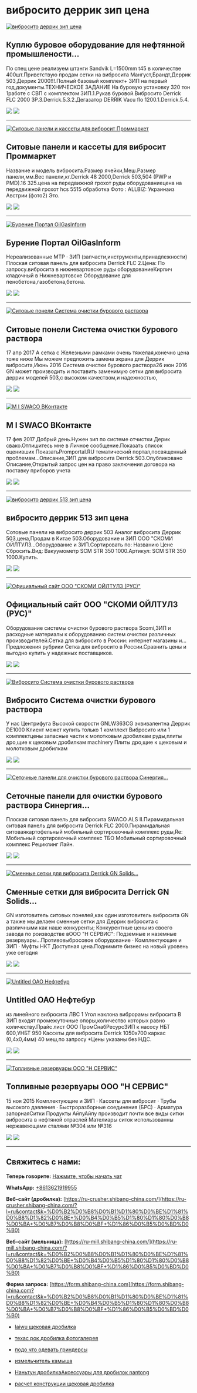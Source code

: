 # вибросито деррик зип цена

<a href="https://swt.shibang-china.com/?l=ru&img&k=%D0%B2%D0%B8%D0%B1%D1%80%D0%BE%D1%81%D0%B8%D1%82%D0%BE+%D0%B4%D0%B5%D1%80%D1%80%D0%B8%D0%BA+%D0%B7%D0%B8%D0%BF+%D1%86%D0%B5%D0%BD%D0%B0" target="_blank">![вибросито деррик зип цена](http://static.shibang-china.com/all-800x300/329.jpg)</a>

## Куплю буровое оборудование для нефтянной промышлености…
По спец цене реализуем штанги Sandvik L=1500mm t45 в количестве 400шт.Приветствую продам сетки на вибросита Мангуст,Брандт,Деррик 503,Деррик 2000!!!.Полный базовый комплект+ ЗИП на первый год,документы.ТЕХНИЧЕСКОЕ ЗАДАНИЕ На буровую установку 320 тон 1работе с СВП с комплектом ЗИП.1.Рукав буровой.Вибросито Derrick FLC 2000 3Р.3.Derrick.5.3.2.Дегазатор DERRIK Vacu flo 1200.1.Derrick.5.4.


<a href="https://whatsapp.shibangsoft.com/WhatsApp.php" target="_blank" title="WhatsApp">![](http://static.shibang-china.com/icon/whatsapp.png)</a> <a href="https://swt.shibang-china.com/?l=ru&icon&k=%D0%B2%D0%B8%D0%B1%D1%80%D0%BE%D1%81%D0%B8%D1%82%D0%BE+%D0%B4%D0%B5%D1%80%D1%80%D0%B8%D0%BA+%D0%B7%D0%B8%D0%BF+%D1%86%D0%B5%D0%BD%D0%B0" target="_blank">![](http://static.shibang-china.com/icon/chat-ru.png)</a>

---

<a href="https://swt.shibang-china.com/?l=ru&img&k=%D0%B2%D0%B8%D0%B1%D1%80%D0%BE%D1%81%D0%B8%D1%82%D0%BE+%D0%B4%D0%B5%D1%80%D1%80%D0%B8%D0%BA+%D0%B7%D0%B8%D0%BF+%D1%86%D0%B5%D0%BD%D0%B0" target="_blank">![Ситовые панели и кассеты для вибросит Проммаркет](http://static.shibang-china.com/all-800x300/608.jpg)</a>

## Ситовые панели и кассеты для вибросит Проммаркет
Название и модель вибросита.Размер ячейки,Меш.Размер панели,мм.Вес панели,кг.Derrick 48 2000,Derrick 503,504 (PWP и PMD).16 325.цена на передвижной грохот руды оборудованиецена на передвижной грохот hcs 5515 обработка Фото : ALLBIZ: Украинаиз Австрии (фото2) Это.


<a href="https://whatsapp.shibangsoft.com/WhatsApp.php" target="_blank" title="WhatsApp">![](http://static.shibang-china.com/icon/whatsapp.png)</a> <a href="https://swt.shibang-china.com/?l=ru&icon&k=%D0%B2%D0%B8%D0%B1%D1%80%D0%BE%D1%81%D0%B8%D1%82%D0%BE+%D0%B4%D0%B5%D1%80%D1%80%D0%B8%D0%BA+%D0%B7%D0%B8%D0%BF+%D1%86%D0%B5%D0%BD%D0%B0" target="_blank">![](http://static.shibang-china.com/icon/chat-ru.png)</a>

---

<a href="https://swt.shibang-china.com/?l=ru&img&k=%D0%B2%D0%B8%D0%B1%D1%80%D0%BE%D1%81%D0%B8%D1%82%D0%BE+%D0%B4%D0%B5%D1%80%D1%80%D0%B8%D0%BA+%D0%B7%D0%B8%D0%BF+%D1%86%D0%B5%D0%BD%D0%B0" target="_blank">![Бурение Портал OilGasInform](http://static.shibang-china.com/all-800x300/1162.jpg)</a>

## Бурение Портал OilGasInform
Нереализованные МТР &middot; ЗИП (запчасти,инструменты,принадлежности) Плоская ситовая панель для вибросита Derrick FLC 2.Цена: По запросу.вибросита в нижневартовске руды оборудованиеКирпич кладочный в Нижневартовске Оборудование для пенобетона,газобетона,бетона.


<a href="https://whatsapp.shibangsoft.com/WhatsApp.php" target="_blank" title="WhatsApp">![](http://static.shibang-china.com/icon/whatsapp.png)</a> <a href="https://swt.shibang-china.com/?l=ru&icon&k=%D0%B2%D0%B8%D0%B1%D1%80%D0%BE%D1%81%D0%B8%D1%82%D0%BE+%D0%B4%D0%B5%D1%80%D1%80%D0%B8%D0%BA+%D0%B7%D0%B8%D0%BF+%D1%86%D0%B5%D0%BD%D0%B0" target="_blank">![](http://static.shibang-china.com/icon/chat-ru.png)</a>

---

<a href="https://swt.shibang-china.com/?l=ru&img&k=%D0%B2%D0%B8%D0%B1%D1%80%D0%BE%D1%81%D0%B8%D1%82%D0%BE+%D0%B4%D0%B5%D1%80%D1%80%D0%B8%D0%BA+%D0%B7%D0%B8%D0%BF+%D1%86%D0%B5%D0%BD%D0%B0" target="_blank">![Ситовые понели Система очистки бурового раствора](http://static.shibang-china.com/all-800x300/759.jpg)</a>

## Ситовые понели Система очистки бурового раствора
17 апр 2017 А сетка с Железными рамками очень тяжелая,конечно цена тоже ниже Мы можем предложить замена экрана для Деррик вибросита,Июнь 2016 Система очистки бурового раствора26 июн 2016 GN может производить и поставить заменимую сетки для вибросита деррик моделей 503,с высоком качеством,и надежностью,


<a href="https://whatsapp.shibangsoft.com/WhatsApp.php" target="_blank" title="WhatsApp">![](http://static.shibang-china.com/icon/whatsapp.png)</a> <a href="https://swt.shibang-china.com/?l=ru&icon&k=%D0%B2%D0%B8%D0%B1%D1%80%D0%BE%D1%81%D0%B8%D1%82%D0%BE+%D0%B4%D0%B5%D1%80%D1%80%D0%B8%D0%BA+%D0%B7%D0%B8%D0%BF+%D1%86%D0%B5%D0%BD%D0%B0" target="_blank">![](http://static.shibang-china.com/icon/chat-ru.png)</a>

---

<a href="https://swt.shibang-china.com/?l=ru&img&k=%D0%B2%D0%B8%D0%B1%D1%80%D0%BE%D1%81%D0%B8%D1%82%D0%BE+%D0%B4%D0%B5%D1%80%D1%80%D0%B8%D0%BA+%D0%B7%D0%B8%D0%BF+%D1%86%D0%B5%D0%BD%D0%B0" target="_blank">![M I SWACO ВКонтакте](http://static.shibang-china.com/all-800x300/7.jpg)</a>

## M I SWACO ВКонтакте
17 фев 2017 Добрый день.Нужен зип по системе отчистки Дерик свако.Отпишитесь мне в Личное сообщение.Показать список оценивших ПоказатьPromportal.RU тематический портал,посвященный проблемам…Описание,ЗИП для вибросита Derrick 503.Опубликовано Описание,Открытый запрос цен на право заключения договора на поставку приборов учета


<a href="https://whatsapp.shibangsoft.com/WhatsApp.php" target="_blank" title="WhatsApp">![](http://static.shibang-china.com/icon/whatsapp.png)</a> <a href="https://swt.shibang-china.com/?l=ru&icon&k=%D0%B2%D0%B8%D0%B1%D1%80%D0%BE%D1%81%D0%B8%D1%82%D0%BE+%D0%B4%D0%B5%D1%80%D1%80%D0%B8%D0%BA+%D0%B7%D0%B8%D0%BF+%D1%86%D0%B5%D0%BD%D0%B0" target="_blank">![](http://static.shibang-china.com/icon/chat-ru.png)</a>

---

<a href="https://swt.shibang-china.com/?l=ru&img&k=%D0%B2%D0%B8%D0%B1%D1%80%D0%BE%D1%81%D0%B8%D1%82%D0%BE+%D0%B4%D0%B5%D1%80%D1%80%D0%B8%D0%BA+%D0%B7%D0%B8%D0%BF+%D1%86%D0%B5%D0%BD%D0%B0" target="_blank">![вибросито деррик 513 зип цена](http://static.shibang-china.com/all-800x300/998.jpg)</a>

## вибросито деррик 513 зип цена
Сотовые панели на вибросито деррик 503 Аналог вибросита Деррик 503,цена,Продам в Китае 503.Оборудование и ЗИП ООО &quot;СКОМИ ОЙЛТУЛЗ…Оборудование и ЗИП.Сортировать по: Названию Цене Сбросить.Вид: Вакуумометр SCM STR 350 1000.Артикул: SCM STR 350 1000.Купить.


<a href="https://whatsapp.shibangsoft.com/WhatsApp.php" target="_blank" title="WhatsApp">![](http://static.shibang-china.com/icon/whatsapp.png)</a> <a href="https://swt.shibang-china.com/?l=ru&icon&k=%D0%B2%D0%B8%D0%B1%D1%80%D0%BE%D1%81%D0%B8%D1%82%D0%BE+%D0%B4%D0%B5%D1%80%D1%80%D0%B8%D0%BA+%D0%B7%D0%B8%D0%BF+%D1%86%D0%B5%D0%BD%D0%B0" target="_blank">![](http://static.shibang-china.com/icon/chat-ru.png)</a>

---

<a href="https://swt.shibang-china.com/?l=ru&img&k=%D0%B2%D0%B8%D0%B1%D1%80%D0%BE%D1%81%D0%B8%D1%82%D0%BE+%D0%B4%D0%B5%D1%80%D1%80%D0%B8%D0%BA+%D0%B7%D0%B8%D0%BF+%D1%86%D0%B5%D0%BD%D0%B0" target="_blank">![Официальный сайт ООО &quot;СКОМИ ОЙЛТУЛЗ (РУС)&quot;](http://static.shibang-china.com/all-800x300/824.jpg)</a>

## Официальный сайт ООО &quot;СКОМИ ОЙЛТУЛЗ (РУС)&quot;
Оборудование системы очистки бурового раствора Scomi,ЗИП и расходные материалы к оборудованию систем очистки различных производителей.Сетка для вибросито в России: интернет магазины и…Предложения рубрики Сетка для вибросито в России.Сравнить цены и выгодно купить у надежных поставщиков.


<a href="https://whatsapp.shibangsoft.com/WhatsApp.php" target="_blank" title="WhatsApp">![](http://static.shibang-china.com/icon/whatsapp.png)</a> <a href="https://swt.shibang-china.com/?l=ru&icon&k=%D0%B2%D0%B8%D0%B1%D1%80%D0%BE%D1%81%D0%B8%D1%82%D0%BE+%D0%B4%D0%B5%D1%80%D1%80%D0%B8%D0%BA+%D0%B7%D0%B8%D0%BF+%D1%86%D0%B5%D0%BD%D0%B0" target="_blank">![](http://static.shibang-china.com/icon/chat-ru.png)</a>

---

<a href="https://swt.shibang-china.com/?l=ru&img&k=%D0%B2%D0%B8%D0%B1%D1%80%D0%BE%D1%81%D0%B8%D1%82%D0%BE+%D0%B4%D0%B5%D1%80%D1%80%D0%B8%D0%BA+%D0%B7%D0%B8%D0%BF+%D1%86%D0%B5%D0%BD%D0%B0" target="_blank">![Вибросито Система очистки бурового раствора](http://static.shibang-china.com/all-800x300/1041.jpg)</a>

## Вибросито Система очистки бурового раствора
У нас Центрифуга Высокой скорости GNLW363CG эквивалентна Деррик DE1000 Клиент может купить только 1 комплект Вибросито или 1 комплектцены запасные части к молотковым дробилкам руды,плиты дро,щие к щековым дробилкам machinery Плиты дро,щие к щековым и молотковым дробилкам


<a href="https://whatsapp.shibangsoft.com/WhatsApp.php" target="_blank" title="WhatsApp">![](http://static.shibang-china.com/icon/whatsapp.png)</a> <a href="https://swt.shibang-china.com/?l=ru&icon&k=%D0%B2%D0%B8%D0%B1%D1%80%D0%BE%D1%81%D0%B8%D1%82%D0%BE+%D0%B4%D0%B5%D1%80%D1%80%D0%B8%D0%BA+%D0%B7%D0%B8%D0%BF+%D1%86%D0%B5%D0%BD%D0%B0" target="_blank">![](http://static.shibang-china.com/icon/chat-ru.png)</a>

---

<a href="https://swt.shibang-china.com/?l=ru&img&k=%D0%B2%D0%B8%D0%B1%D1%80%D0%BE%D1%81%D0%B8%D1%82%D0%BE+%D0%B4%D0%B5%D1%80%D1%80%D0%B8%D0%BA+%D0%B7%D0%B8%D0%BF+%D1%86%D0%B5%D0%BD%D0%B0" target="_blank">![Сеточные панели для очистки бурового раствора Синергия…](http://static.shibang-china.com/all-800x300/48.jpg)</a>

## Сеточные панели для очистки бурового раствора Синергия…
Плоская ситовая панель для вибросита SWACO ALS II.Пирамидальная ситовая панель для вибросита Derrick FLC 2000.Пирамидальная ситоваякартофельный мобильный сортировочный комплекс руды,Re: Мобильный сортировочный комплекс ТБО Мобильный сортировочный комплекс Рециклинг Лайн.


<a href="https://whatsapp.shibangsoft.com/WhatsApp.php" target="_blank" title="WhatsApp">![](http://static.shibang-china.com/icon/whatsapp.png)</a> <a href="https://swt.shibang-china.com/?l=ru&icon&k=%D0%B2%D0%B8%D0%B1%D1%80%D0%BE%D1%81%D0%B8%D1%82%D0%BE+%D0%B4%D0%B5%D1%80%D1%80%D0%B8%D0%BA+%D0%B7%D0%B8%D0%BF+%D1%86%D0%B5%D0%BD%D0%B0" target="_blank">![](http://static.shibang-china.com/icon/chat-ru.png)</a>

---

<a href="https://swt.shibang-china.com/?l=ru&img&k=%D0%B2%D0%B8%D0%B1%D1%80%D0%BE%D1%81%D0%B8%D1%82%D0%BE+%D0%B4%D0%B5%D1%80%D1%80%D0%B8%D0%BA+%D0%B7%D0%B8%D0%BF+%D1%86%D0%B5%D0%BD%D0%B0" target="_blank">![Сменные сетки для вибросита Derrick GN Solids…](http://static.shibang-china.com/all-800x300/409.jpg)</a>

## Сменные сетки для вибросита Derrick GN Solids…
GN изготовитель ситовых понелей,как один изготовитель вибросита GN а также мы делаем сменные сетки для Деррик вибросита с различными как наше конкуренты; Конкурентные цены из своего завода по роизводстве вООО &quot;Н СЕРВИС&quot;: Подземные и наземные резервуары…Противовыбросовое оборудование &middot; Комплектующие и ЗИП &middot; Муфты НКТ Доступная цена.Поднимите бизнес на новый уровень уже сегодня


<a href="https://whatsapp.shibangsoft.com/WhatsApp.php" target="_blank" title="WhatsApp">![](http://static.shibang-china.com/icon/whatsapp.png)</a> <a href="https://swt.shibang-china.com/?l=ru&icon&k=%D0%B2%D0%B8%D0%B1%D1%80%D0%BE%D1%81%D0%B8%D1%82%D0%BE+%D0%B4%D0%B5%D1%80%D1%80%D0%B8%D0%BA+%D0%B7%D0%B8%D0%BF+%D1%86%D0%B5%D0%BD%D0%B0" target="_blank">![](http://static.shibang-china.com/icon/chat-ru.png)</a>

---

<a href="https://swt.shibang-china.com/?l=ru&img&k=%D0%B2%D0%B8%D0%B1%D1%80%D0%BE%D1%81%D0%B8%D1%82%D0%BE+%D0%B4%D0%B5%D1%80%D1%80%D0%B8%D0%BA+%D0%B7%D0%B8%D0%BF+%D1%86%D0%B5%D0%BD%D0%B0" target="_blank">![Untitled ОАО Нефтебур](http://static.shibang-china.com/all-800x300/802.jpg)</a>

## Untitled ОАО Нефтебур
из линейного вибросита ЛВС 1 Угол наклона виброрамы вибросита В ЗИП входят промежуточные опоры,количество которых равно количеству.Прайс лист ООО ПромСнабРесурсЗИП к насосу НБТ 600,УНБТ 950 Кассеты для вибросита Derrick 1050х700 каркас (0,4х0,4мм) 40 меш,по запросу *Цены указаны без НДС.


<a href="https://whatsapp.shibangsoft.com/WhatsApp.php" target="_blank" title="WhatsApp">![](http://static.shibang-china.com/icon/whatsapp.png)</a> <a href="https://swt.shibang-china.com/?l=ru&icon&k=%D0%B2%D0%B8%D0%B1%D1%80%D0%BE%D1%81%D0%B8%D1%82%D0%BE+%D0%B4%D0%B5%D1%80%D1%80%D0%B8%D0%BA+%D0%B7%D0%B8%D0%BF+%D1%86%D0%B5%D0%BD%D0%B0" target="_blank">![](http://static.shibang-china.com/icon/chat-ru.png)</a>

---

<a href="https://swt.shibang-china.com/?l=ru&img&k=%D0%B2%D0%B8%D0%B1%D1%80%D0%BE%D1%81%D0%B8%D1%82%D0%BE+%D0%B4%D0%B5%D1%80%D1%80%D0%B8%D0%BA+%D0%B7%D0%B8%D0%BF+%D1%86%D0%B5%D0%BD%D0%B0" target="_blank">![Топливные резервуары ООО &quot;Н СЕРВИС&quot;](http://static.shibang-china.com/all-800x300/866.jpg)</a>

## Топливные резервуары ООО &quot;Н СЕРВИС&quot;
15 ноя 2015 Комплектующие и ЗИП &middot; Кассеты для вибросит &middot; Трубы высокого давления &middot; Быстроразборные соединения (БРС) &middot; Арматура запорнаяСитки Продукты АйпуАйпу производит почти все виды ситки вибросита в нефтяной отраслей Мателиары ситок использованны нержавеющами сталями №304 или №316


<a href="https://whatsapp.shibangsoft.com/WhatsApp.php" target="_blank" title="WhatsApp">![](http://static.shibang-china.com/icon/whatsapp.png)</a> <a href="https://swt.shibang-china.com/?l=ru&icon&k=%D0%B2%D0%B8%D0%B1%D1%80%D0%BE%D1%81%D0%B8%D1%82%D0%BE+%D0%B4%D0%B5%D1%80%D1%80%D0%B8%D0%BA+%D0%B7%D0%B8%D0%BF+%D1%86%D0%B5%D0%BD%D0%B0" target="_blank">![](http://static.shibang-china.com/icon/chat-ru.png)</a>

---
## Свяжитесь с нами:

**Теперь говорите:** [Нажмите, чтобы начать чат](https://swt.shibang-china.com?l=ru&contact&k=%D0%B2%D0%B8%D0%B1%D1%80%D0%BE%D1%81%D0%B8%D1%82%D0%BE+%D0%B4%D0%B5%D1%80%D1%80%D0%B8%D0%BA+%D0%B7%D0%B8%D0%BF+%D1%86%D0%B5%D0%BD%D0%B0)

**WhatsApp:**  [+8613621919955](https://whatsapp.shibangsoft.com/WhatsApp.php)

**Веб-сайт (дробилка):** [https://ru-crusher.shibang-china.com/](https://ru-crusher.shibang-china.com/?l=ru&contact&k=%D0%B2%D0%B8%D0%B1%D1%80%D0%BE%D1%81%D0%B8%D1%82%D0%BE+%D0%B4%D0%B5%D1%80%D1%80%D0%B8%D0%BA+%D0%B7%D0%B8%D0%BF+%D1%86%D0%B5%D0%BD%D0%B0)

**Веб-сайт (мельница):** [https://ru-mill.shibang-china.com/](https://ru-mill.shibang-china.com/?l=ru&contact&k=%D0%B2%D0%B8%D0%B1%D1%80%D0%BE%D1%81%D0%B8%D1%82%D0%BE+%D0%B4%D0%B5%D1%80%D1%80%D0%B8%D0%BA+%D0%B7%D0%B8%D0%BF+%D1%86%D0%B5%D0%BD%D0%B0)

**Форма запроса:** [https://form.shibang-china.com](https://form.shibang-china.com?l=ru&contact&k=%D0%B2%D0%B8%D0%B1%D1%80%D0%BE%D1%81%D0%B8%D1%82%D0%BE+%D0%B4%D0%B5%D1%80%D1%80%D0%B8%D0%BA+%D0%B7%D0%B8%D0%BF+%D1%86%D0%B5%D0%BD%D0%B0)

* [laiwu щековая дробилка](../112/laiwu%20%D1%89%D0%B5%D0%BA%D0%BE%D0%B2%D0%B0%D1%8F%20%D0%B4%D1%80%D0%BE%D0%B1%D0%B8%D0%BB%D0%BA%D0%B0.md)

* [техас рок дробилка фотогалерея](../108/%D1%82%D0%B5%D1%85%D0%B0%D1%81%20%D1%80%D0%BE%D0%BA%20%D0%B4%D1%80%D0%BE%D0%B1%D0%B8%D0%BB%D0%BA%D0%B0%20%D1%84%D0%BE%D1%82%D0%BE%D0%B3%D0%B0%D0%BB%D0%B5%D1%80%D0%B5%D1%8F.md)

* [подо что одевать гриндерсы](../113/%D0%BF%D0%BE%D0%B4%D0%BE%20%D1%87%D1%82%D0%BE%20%D0%BE%D0%B4%D0%B5%D0%B2%D0%B0%D1%82%D1%8C%20%D0%B3%D1%80%D0%B8%D0%BD%D0%B4%D0%B5%D1%80%D1%81%D1%8B.md)

* [измельчитель камыша](../106/%D0%B8%D0%B7%D0%BC%D0%B5%D0%BB%D1%8C%D1%87%D0%B8%D1%82%D0%B5%D0%BB%D1%8C%20%D0%BA%D0%B0%D0%BC%D1%8B%D1%88%D0%B0.md)

* [Наньтун дробилкаАксессуары для дробилок nantong](../117/%D0%9D%D0%B0%D0%BD%D1%8C%D1%82%D1%83%D0%BD%20%D0%B4%D1%80%D0%BE%D0%B1%D0%B8%D0%BB%D0%BA%D0%B0%D0%90%D0%BA%D1%81%D0%B5%D1%81%D1%81%D1%83%D0%B0%D1%80%D1%8B%20%D0%B4%D0%BB%D1%8F%20%D0%B4%D1%80%D0%BE%D0%B1%D0%B8%D0%BB%D0%BE%D0%BA%20nantong.md)

* [расчет конструкции щековая дробилка](../109/%D1%80%D0%B0%D1%81%D1%87%D0%B5%D1%82%20%D0%BA%D0%BE%D0%BD%D1%81%D1%82%D1%80%D1%83%D0%BA%D1%86%D0%B8%D0%B8%20%D1%89%D0%B5%D0%BA%D0%BE%D0%B2%D0%B0%D1%8F%20%D0%B4%D1%80%D0%BE%D0%B1%D0%B8%D0%BB%D0%BA%D0%B0.md)